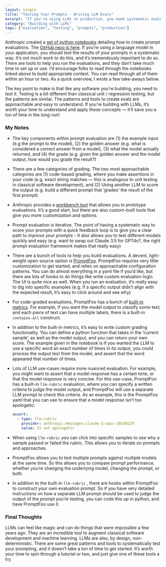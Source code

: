 ```yaml
---
layout: single
title: "Testing Your Prompts - Writing LLM Evals"
excerpt: "If you're using LLMs in production, you need systematic evaluations. Anthropic's notebooks and tools like PromptFoo make it easy to test prompts, compare models, and iterate quickly. LLMs are powerful, but without structured testing, you won't know if they're working as expected."
category: "Building with LLMs"
tags: ["evaluation", "testing", "prompts", "production"]
---
```


Anthropic created a [set of python notebooks](https://x.com/alexalbert__/status/1835717512404914401) detailing how to create prompt evaluations. The [GitHub repo is here](https://github.com/anthropics/courses/tree/master/prompt_evaluations). If you’re using a language model in your application, you should test the results of your prompts in a systematic way. It’s  not much work to do this, and it’s tremendously important to do so. There are tools to help you run the evaluations, and they don’t take much time to set up or use. I’d encourage folks to read through the notebooks linked above to build appropriate context. You can read through all of them within an hour or two. As a quick overview, I wrote a few take-aways below.

The key point to make is that like any software you’re building, you need to test it. Testing is a bit different than classical unit / regression testing, but the patterns are similar. The patterns and tools to create evals are approachable and easy to understand. If you’re building with LLMs, it’s worth your time to understand and apply these concepts — it’ll save you a ton of time in the long-run!

### My Notes

- The key components within prompt evaluation are (1) the example input (e.g the prompt to the model), (2) the golden answer (e.g. what is considered a correct answer from a model), (3) what the model actually returned, and (4) the grade (e.g. given the golden answer and the model output, how would you grade the result?)
- There are a few categories of grading. The two most approachable categories are (1) code-based grading, where you make assertions in your code (e.g. exact string matches — this is analogous to unit testing in classical software development), and (2) Using another LLM to score the output (e.g. build a different prompt that ‘grades’ the result of the first prompt)
- Anthropic provides a [workbench tool](https://console.anthropic.com/workbench) that allows you to prototype evaluations. It’s a good start, but there are also custom-built tools that give you more customization and options.
- Prompt evaluation is iterative. The point of having a systematic way to score your prompts with a quick feedback loop is to give you a clear path to *improve your prompts* - It also allows you to test different models quickly and easy (e.g. want to swap out Claude 3.5 for GPT4o?, the right prompt evaluation framework makes that really easy)
- There are a bunch of tools to help you build evaluations. A decent, light-weight open-source option is [PromptFoo](https://github.com/promptfoo/promptfoo). PromptFoo requires very little customization to get started, and relies on approachable configuration patterns. You can do almost everything in a yaml file if you’d like, but there are lots of hooks to do things like write custom evaluation logic. The UI is quite nice as well. When you run an evaluation, it’s really easy to dig into specific examples (e.g. if a specific output didn’t align with the expected result, it’s easy to click around and see why)
- For code-graded evaluations, PromptFoo has a bunch of [built-in metrics](https://www.promptfoo.dev/docs/configuration/expected-outputs/deterministic/). For example, if you want the model output to classify some text, and each piece of text can have multiple labels, there is a built-in `contains-all` construct.
- In addition to the built-in metrics, it’s easy to write custom grading functionality. You can define a python function that takes in the ‘current sample’, as well as the model output, and you can return your own score. The example given in the notebook is if you wanted the LLM to use a specific word an exact number of times in its output, you could process the output text from the model, and assert that the word appeared that number of times.
- Lots of LLM use-cases require more nuanced evaluation. For example, you might want to assert that a model response has a certain tone, or that the model response is very concise. For this use-case, PromptFoo has a built-in `llm-rubric` evaluation, where you can specify a written criteria to judge the model output, and PromptFoo will use a separate LLM prompt to check this criteria. As an example, this is the PromptFoo yaml that you can use to ensure that a model response isn’t too apologetic:
    
    ```yaml
    assert:
      - type: llm-rubric
        provider: anthropic:messages:claude-3-opus-20240229
        value: Is not apologetic
    ```
    
- When using `llm-rubric` you can click into specific samples to see why a sample passed or failed the rubric. This allows you to iterate on prompts and approaches.
- PromptFoo allows you to test multiple prompts against multiple models at the same time. So this allows you to compare prompt performance, whether you’re changing the underlying model, changing the prompt, or both.
- In addition to the built-in `llm-rubric` , there are hooks within PromptFoo to construct your own evaluation prompt. So if you have very detailed instructions on how a separate LLM prompt should be used to judge the output of the prompt you’re testing, you can code this up in python, and have PromptFoo use it.

### Final Thoughts

LLMs can feel like magic and can do things that were impossible a few years ago. They are an incredible tool to augment classical software development and machine learning. LLMs are also, by design, non-deterministic. There are some great patterns and tools to systematically test your prompting, and it doesn’t take a ton of time to get started. It’s worth your time to spin through a tutorial or two, and just give one of these tools a try.
